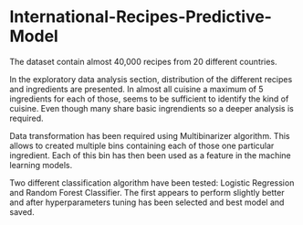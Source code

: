 # International-Recipes-Predictive-Model

The dataset contain almost 40,000 recipes from 20 different countries.

In the exploratory data analysis section, distribution of the different recipes and ingredients are presented. In almost all cuisine a maximum of 5 ingredients for each of those, seems to be sufficient to identify the kind of cuisine. Even though many share basic ingrendients so a deeper analysis is required.

Data transformation has been required using Multibinarizer algorithm. This allows to created multiple bins containing each of those one particular ingredient. Each of this bin has then been used as a feature in the machine learning models.  

Two different classification algorithm have been tested: Logistic Regression and Random Forest Classifier. The first appears to perform slightly better and after hyperparameters tuning has been selected and best model and saved.
